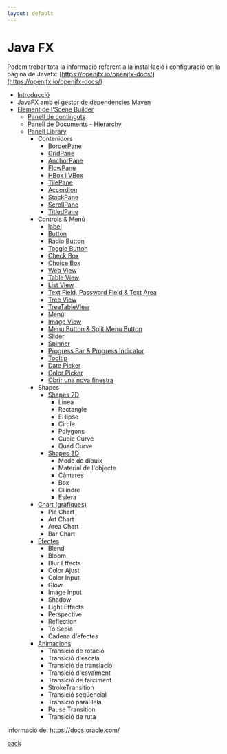 ```yaml
---
layout: default
---
```


# Java FX

Podem trobar tota la informació referent a la instal·lació i configuració en la pàgina de Javafx:
[https://openjfx.io/openjfx-docs/](https://openjfx.io/openjfx-docs/)

- [Introducció](./instalConfig/introduccio.html)
- [JavaFX amb el gestor de dependencies Maven](./instalConfig/mavenIntellij.html)
- [Element de l'Scene Builder](./sceneBuilder/sceneBuilder.html)
    - [Panell de continguts](./sceneBuilder/panellContinguts.html)
    - [Panell de Documents - Hierarchy](./sceneBuilder/panellDocuments.html)
    - [Panell Library](./sceneBuilder/dissenyPanellBiblioteca.html)
        - Contenidors
            - [BorderPane](./sceneBuilder/contenidors/borderPane.html)
            - [GridPane](./sceneBuilder/contenidors/gridPane.html)
            - [AnchorPane](./sceneBuilder/contenidors/anchorPane.html)
            - [FlowPane](./sceneBuilder/contenidors/flowPane.html)
            - [HBox i VBox](./sceneBuilder/contenidors/HBox.html)
            - [TilePane](./sceneBuilder/contenidors/tilePane.html)
            - [Accordion](./sceneBuilder/contenidors/Accordion.html)
            - [StackPane](./sceneBuilder/contenidors/stackPane.html)
            - [ScrollPane](./sceneBuilder/contenidors/scrollPane.html)
            - [TitledPane](./sceneBuilder/contenidors/titledPane.html)
        - Controls & Menú
            - [label](./sceneBuilder/controls/label.html)
            - [Button](./sceneBuilder/controls/button.html)
            - [Radio Button](./sceneBuilder/controls/radioButton.html)
            - [Toggle Button](./controls/toogleButton.html)
            - [Check Box](./sceneBuilder/controls/checkBox.html)
            - [Choice Box](./sceneBuilder/controls/choiceBox.html)
            - [Web View](./sceneBuilder/controls/webView.html)
            - [Table View](./sceneBuilder/controls/tableView.html)
            - [List View](./sceneBuilder/controls/listView.html)
            - [Text Field, Password Field & Text Area](./sceneBuilder/controls/textField.html)
            - [Tree View](./sceneBuilder/controls/treeView.html)
            - [TreeTableView](./sceneBuilder/controls/treeTableView.html)
            - [Menú](./sceneBuilder/controls/menu.html)
            - [Image View](./sceneBuilder/controls/imageView.html)
            - [Menu Button & Split Menu Button](./sceneBuilder/controls/menuButton.html)
            - [Slider](./sceneBuilder/controls/slider.html)
            - [Spinner](./sceneBuilder/controls/spinner.html)
            - [Progress Bar & Progress Indicator](./sceneBuilder/controls/progressBarProgressIndicator.html)
            - [Tooltip](./sceneBuilder/controls/tooltip.html)
            - [Date Picker](./sceneBuilder/controls/datePicker.html)
            - [Color Picker](./sceneBuilder/controls/colorPicker.html)
            - [Obrir una nova finestra](./sceneBuilder/controls/obrirNOvaFinestra.html)
        - Shapes
            - [Shapes 2D](./sceneBuilder/shape2D/shape2D.html)
                - Línea
                - Rectangle
                - El·lipse
                - Circle
                - Polygons
                - Cubic Curve
                - Quad Curve
            - [Shapes 3D](./sceneBuilder/shape3D/shape3D.html)
                - Mode de dibuix
                - Material de l'objecte
                - Càmares
                - Box
                - Cilindre
                - Esfera
        - [Chart (gràfiques)](./sceneBuilder/charts/chart.html)
            - Pie Chart
            - Art Chart
            - Area Chart
            - Bar Chart
        - [Efectes](./sceneBuilder/effects/effects.html)
            - Blend
            - Bloom
            - Blur Effects
            - Color Ajust
            - Color Input
            - Glow
            - Image Input
            - Shadow
            - Light Effects
            - Perspective
            - Reflection
            - Tó Sepia
            - Cadena d'efectes
        - [Animacions](./sceneBuilder/animacions/animacions.html)
            - Transició de rotació
            - Transició d'escala
            - Transició de translació
            - Transició d'esvaïment
            - Transició de farciment
            - StrokeTransition
            - Transició seqüencial
            - Transició paral·lela
            - Pause Transition
            - Transició de ruta



informació de: https://docs.oracle.com/

[back](../..)
